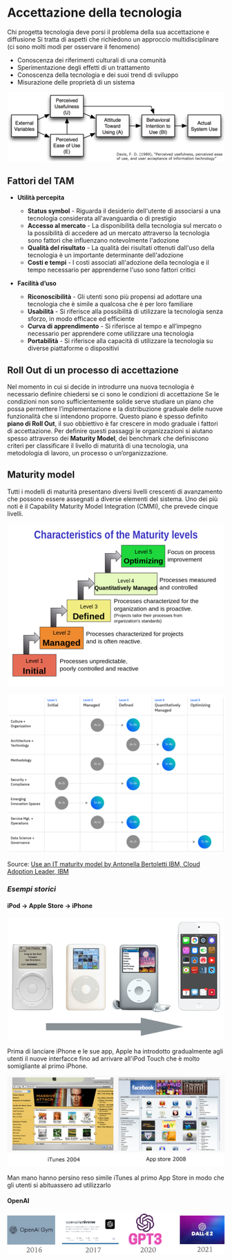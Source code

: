 # Accettazione della tecnologia

Chi progetta tecnologia deve porsi il problema della sua accettazione e diffusione
Si tratta di aspetti che richiedono un approccio multidisciplinare (ci sono molti modi per osservare il fenomeno)

- Conoscenza dei riferimenti culturali di una comunità
- Sperimentazione degli effetti di un trattamento
- Conoscenza della tecnologia e dei suoi trend di sviluppo
- Misurazione delle proprietà di un sistema
  
![Technology_Acceptance_Model](/img/LM4-AccettazioneDellaTecnologia/Technology_Acceptance_Model.png)

## Fattori del TAM

- **Utilità percepita**
  
  - **Status symbol** - Riguarda il desiderio dell'utente di associarsi a una tecnologia considerata
    all'avanguardia o di prestigio 
  - **Accesso al mercato** - La disponibilità della tecnologia sul mercato o la possibilità di accedere ad un
    mercato attraverso la tecnologia sono fattori che influenzano notevolmente l'adozione
  - **Qualità del risultato** - La qualità dei risultati ottenuti dall'uso della tecnologia è un importante
    determinante dell'adozione
  - **Costi e tempi** - I costi associati all'adozione della tecnologia e il tempo necessario per apprenderne l'uso
    sono fattori critici
    
- **Facilità d’uso**
  
  - **Riconoscibilità** - Gli utenti sono più propensi ad adottare una tecnologia che è simile a qualcosa che è
    per loro familiare
  - **Usabilità** - Si riferisce alla possibilità di utilizzare la tecnologia senza sforzo, in modo efficace ed
    efficiente
  - **Curva di apprendimento** - Si riferisce al tempo e all’impegno necessario per apprendere come utilizzare
    una tecnologia
  - **Portabilità** - Si riferisce alla capacità di utilizzare la tecnologia su diverse piattaforme o dispositivi
    

## Roll Out di un processo di accettazione

Nel momento in cui si decide in introdurre una nuova tecnologia è necessario definire chiedersi se ci sono le condizioni di accettazione Se le condizioni non sono sufficientemente solide serve studiare un piano che possa permettere l’implementazione e la distribuzione graduale delle nuove funzionalità che si intendono proporre.
Questo piano è spesso definito **piano di Roll Out**, il suo obbiettivo è far crescere in modo graduale i fattori di accettazione.
Per definire questi passaggi le organizzazioni si aiutano spesso attraverso dei **Maturity Model**, dei benchmark che definiscono criteri per classificare il livello di maturità di una tecnologia, una metodologia di lavoro, un processo o un’organizzazione.

## Maturity model

Tutti i modelli di maturità presentano diversi livelli crescenti di avanzamento che possono essere assegnati a diverse elementi del sistema.
Uno dei più noti è il Capability Maturity Model Integration (CMMI), che prevede cinque livelli.

![Caratteristiche di capacità del Maturity Model](img/LM4-AccettazioneDellaTecnologia/Characteristics_of_Capability_Maturity_Model.png)

![Maturity Model del IBM](img/LM4-AccettazioneDellaTecnologia/maturity-model-IBM.png)

Source: [Use an IT maturity model by Antonella Bertoletti IBM, Cloud Adoption Leader, IBM](https://www.ibm.com/garage/method/practices/think/it-maturity-model/)

### *Esempi storici*

#### iPod -> Apple Store -> iPhone

![Timeline iPod](img/LM4-AccettazioneDellaTecnologia/ipod_timeline.png)

Prima di lanciare iPhone e le sue app, Apple ha introdotto gradualmente agli utenti il nuove interfacce fino ad arrivare all'iPod Touch che è molto somigliante al primo iPhone.

![Confronto Itunes con AppStore](img/LM4-AccettazioneDellaTecnologia/itunes-appstore.jpg)

Man mano hanno persino reso simile iTunes al primo App Store in modo che gli utenti si abituassero ad utilizzarlo

#### OpenAI
![Timeline OpenAI](img/LM4-AccettazioneDellaTecnologia/OpenAI_timeline.png)

